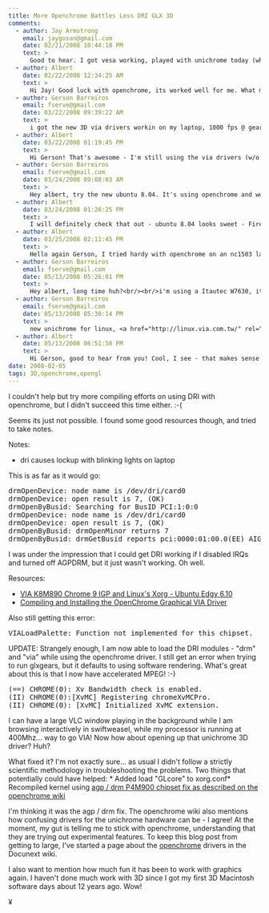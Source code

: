 ```yaml
---
title: More Openchrome Battles Less DRI GLX 3D
comments:
  - author: Jay Armstrong
    email: jaygosan@gmail.com
    date: 02/21/2008 10:44:10 PM
    text: >
      Good to hear. I got vesa working, played with unichrome today (which I can't get to run at all - xubuntu 7.10), so next is openchrome. Thanks for the links.
  - author: Albert
    date: 02/22/2008 12:34:25 AM
    text: >
      Hi Jay! Good luck with openchrome, its worked well for me. What mainboard / chipset / graphics chip do you have?
  - author: Gerson Barreiros
    email: fserve@gmail.com
    date: 03/22/2008 09:39:22 AM
    text: >
      i got the new 3D via drivers workin on my laptop, 1000 fps @ gears but i cant make it work in 1440x900 that is my monitor res...<br/><br/>compiz-fusion work with some glitchs...<br/><br/>so i've needed to come back to openchrome, without 3D accel.
  - author: Albert
    date: 03/22/2008 01:19:45 PM
    text: >
      Hi Gerson! That's awesome - I'm still using the via drivers (w/o 3D) because it feels a little faster, but I'm planning to switch back to openchrome because the via drivers cause some strange image distortion from time to time. I've been hoping that openchrome would get support for panel, agp, and 3d, but it probably won't be for awhile...
  - author: Gerson Barreiros
    email: fserve@gmail.com
    date: 03/24/2008 09:08:03 AM
    text: >
      Hey albert, try the new ubuntu 8.04. It's using openchrome and wow, is very good just out of the box workin very good with 3D/widescreen res, but no Compiz-fusion yet in openchrome.<br/><br/>to make VIA's Unichrome work with compiz you need add via to whitelist at /usr/bin/compiz
  - author: Albert
    date: 03/24/2008 01:26:25 PM
    text: >
      I will definitely check that out - ubuntu 8.04 looks sweet - Firefox 3 included, very cool. I just noticed that the problems I had with jEdit and compiz on debian lenny aren't a problem in gutsy. Weird, if I have time I'll try and track down the proper fix. Right now I'm installing debian on my Alix1c board so I can get back to working with OCF-linux... fun!
  - author: Albert
    date: 03/25/2008 02:11:45 PM
    text: >
      Hello again Gerson, I tried hardy with openchrome on an nc1503 last night but couldn't get 1440x900 resolution at all - which machine did you get it working on?
  - author: Gerson Barreiros
    email: fserve@gmail.com
    date: 05/13/2008 05:26:01 PM
    text: >
      Hey albert, long time huh?<br/><br/>i'm using a Itautec W7630, it's a brazilian laptop.
  - author: Gerson Barreiros
    email: fserve@gmail.com
    date: 05/13/2008 05:30:14 PM
    text: >
      new unichrome for linux, <a href="http://linux.via.com.tw/" rel="nofollow">http://linux.via.com.tw/</a><br/><br/>but, again, isnt working proper : (
  - author: Albert
    date: 05/13/2008 06:51:58 PM
    text: >
      Hi Gerson, good to hear from you! Cool, I see - that makes sense that you are able to get 1440x900 on that then, and that I can't get it on the everex. I'm now using the new 3D drivers and can get several hundred FIPS with glgears, though I haven't gotten compiz to work yet.
date: 2008-02-05
tags: 3D,openchrome,opengl
---
```

I couldn't help but try more compiling efforts on using DRI with openchrome, but I didn't succeed this time either. :-(

Seems its just not possible. I found some good resources though, and tried to take notes.

Notes:

* dri causes lockup with blinking lights on laptop

This is as far as it would go:

<pre>drmOpenDevice: node name is /dev/dri/card0
drmOpenDevice: open result is 7, (OK)
drmOpenByBusid: Searching for BusID PCI:1:0:0
drmOpenDevice: node name is /dev/dri/card0
drmOpenDevice: open result is 7, (OK)
drmOpenByBusid: drmOpenMinor returns 7
drmOpenByBusid: drmGetBusid reports pci:0000:01:00.0(EE) AIGLX error: Calling driver entry point failed(EE) AIGLX: reverting to software rendering</pre>

I was under the impression that I could get DRI working if I disabled IRQs and turned off AGPDRM, but it just wasn't working. Oh well.

Resources:

* <a href="http://www.hombrepac.com.ar/software-libre/linux/how-to-via-k8m890-chrome-9-igp-and-linuxs-xorg-ubuntu-edgy-610/">VIA K8M890 Chrome 9 IGP and Linux's Xorg - Ubuntu Edgy 6.10</a>
* <a href="http://ubuntuforums.org/archive/index.php/t-485646.html">Compiling and Installing the OpenChrome Graphical VIA Driver</a>

Also still getting this error:

<pre>VIALoadPalette: Function not implemented for this chipset.</pre>

UPDATE: Strangely enough, I am now able to load the DRI modules - "drm" and "via" while using the openchrome driver. I still get an error when trying to run glxgears, but it defaults to using software rendering. What's great about this is that I now have accelerated MPEG! :-)

<pre>(==) CHROME(0): Xv Bandwidth check is enabled.
(II) CHROME(0):[XvMC] Registering chromeXvMCPro.
(II) CHROME(0): [XvMC] Initialized XvMC extension.</pre>

I can have a large VLC window playing in the background while I am browsing interactively in swiftweasel, while my processor is running at 400Mhz... way to go VIA! Now how about opening up that unichrome 3D driver? Huh?

What fixed it? I'm not exactly sure... as usual I didn't follow a strictly scientific methodology in troubleshooting the problems. Two things that potentially could have helped: * Added load "GLcore" to xorg.conf* Recompiled kernel using <a href="http://wiki.openchrome.org/tikiwiki/tiki-index.php?page=P4M900">agp / drm P4M900 chipset fix as described on the openchrome wiki</a>

I'm thinking it was the agp / drm fix. The openchrome wiki also mentions how confusing drivers for the unichrome hardware can be - I agree! At the moment, my gut is telling me to stick with openchrome, understanding that they are trying out experimental features. To keep this blog post from getting to large, I've started a page about the <a href="/wiki/Openchrome">openchrome</a> drivers in the Docunext wiki.

I also want to mention how much fun it has been to work with graphics again. I haven't done much work with 3D since I got my first 3D Macintosh software days about 12 years ago. Wow!

¥

